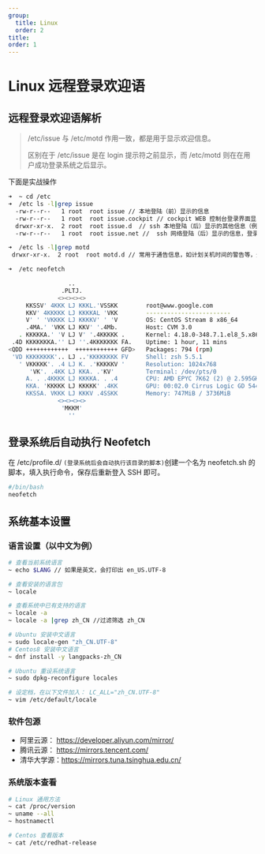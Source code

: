 ```yaml
---
group:
  title: Linux
  order: 2
title:
order: 1
---
```


# Linux 远程登录欢迎语

## 远程登录欢迎语解析

> /etc/issue 与 /etc/motd 作用一致，都是用于显示欢迎信息。
>
> 区别在于 /etc/issue 是在 login 提示符之前显示，而 /etc/motd 则在在用户成功登录系统之后显示。

下面是实战操作

```bash
➜  ~ cd /etc
➜  /etc ls -l|grep issue
  -rw-r--r--   1 root  root issue // 本地登陆（前）显示的信息
  -rw-r--r--   1 root  root issue.cockpit // cockpit WEB 控制台登录界面显示的欢迎语
  drwxr-xr-x.  2 root  root issue.d  // ssh 本地登陆（后）显示的其他信息（例如 issue.cockpit ）
  -rw-r--r--   1 root  root issue.net //  ssh 网络登陆（后）显示的信息，登录后显示，需要由sshd配置

➜  /etc ls -l|grep motd
 drwxr-xr-x.  2 root  root motd.d // 常用于通告信息，如计划关机时间的警告等，登陆后的提示信息

➜  /etc neofetch

                 ..
               .PLTJ.
              <><><><>
     KKSSV' 4KKK LJ KKKL.'VSSKK        root@www.google.com
     KKV' 4KKKKK LJ KKKKAL 'VKK        ------------------------
     V' ' 'VKKKK LJ KKKKV' ' 'V        OS: CentOS Stream 8 x86_64
     .4MA.' 'VKK LJ KKV' '.4Mb.        Host: CVM 3.0
   . KKKKKA.' 'V LJ V' '.4KKKKK .      Kernel: 4.18.0-348.7.1.el8_5.x86_64
 .4D KKKKKKKA.'' LJ ''.4KKKKKKK FA.    Uptime: 1 hour, 11 mins
<QDD ++++++++++++  ++++++++++++ GFD>   Packages: 794 (rpm)
 'VD KKKKKKKK'.. LJ ..'KKKKKKKK FV     Shell: zsh 5.5.1
   ' VKKKKK'. .4 LJ K. .'KKKKKV '      Resolution: 1024x768
      'VK'. .4KK LJ KKA. .'KV'         Terminal: /dev/pts/0
     A. . .4KKKK LJ KKKKA. . .4        CPU: AMD EPYC 7K62 (2) @ 2.595GHz
     KKA. 'KKKKK LJ KKKKK' .4KK        GPU: 00:02.0 Cirrus Logic GD 5446
     KKSSA. VKKK LJ KKKV .4SSKK        Memory: 747MiB / 3736MiB
              <><><><>
               'MKKM'
                 ''
```

## 登录系统后自动执行 Neofetch

在 /etc/profile.d/ `(登录系统后会自动执行该目录的脚本)`创建一个名为 neofetch.sh 的脚本，填入执行命令，保存后重新登入 SSH 即可。

```bash
#/bin/bash
neofetch
```

## 系统基本设置

### 语言设置（以中文为例）

```bash
# 查看当前系统语言
~ echo $LANG // 如果是英文，会打印出 en_US.UTF-8

# 查看安装的语言包
~ locale

# 查看系统中已有支持的语言
~ locale -a
~ locale -a |grep zh_CN //过滤筛选 zh_CN
```

```bash
# Ubuntu 安装中文语言
~ sudo locale-gen "zh_CN.UTF-8"
# Centos8 安装中文语言
~ dnf install -y langpacks-zh_CN

# Ubuntu 重设系统语言
~ sudo dpkg-reconfigure locales

# 设定档，在以下文件加入： LC_ALL="zh_CN.UTF-8"
~ vim /etc/default/locale
```

### 软件包源

- 阿里云源： <https://developer.aliyun.com/mirror/>
- 腾讯云源： <https://mirrors.tencent.com/>
- 清华大学源：<https://mirrors.tuna.tsinghua.edu.cn/>

### 系统版本查看

```bash
# Linux 通用方法
~ cat /proc/version
~ uname --all
~ hostnamectl

# Centos 查看版本
~ cat /etc/redhat-release
```
